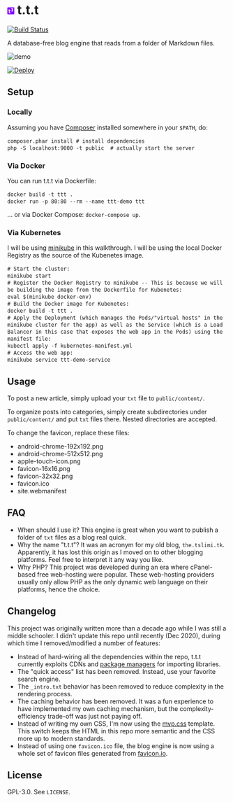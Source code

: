 # ![logo](favicon-16x16.png) t.t.t

[![Build Status](https://www.travis-ci.com/tslmy/t.t.t.svg?branch=master)](https://www.travis-ci.com/tslmy/t.t.t)

A database-free blog engine that reads from a folder of Markdown files.

![demo](https://imgur.com/Ei5ZgaA.jpg)

[![Deploy](https://www.herokucdn.com/deploy/button.svg)](https://heroku.com/deploy)

## Setup

### Locally
Assuming you have [Composer](https://getcomposer.org/doc/01-basic-usage.md) installed somewhere in your `$PATH`, do:

```shell
composer.phar install # install dependencies
php -S localhost:9000 -t public  # actually start the server
```

### Via Docker

You can run t.t.t via Dockerfile:

```shell
docker build -t ttt .
docker run -p 80:80 --rm --name ttt-demo ttt
```

... or via Docker Compose: `docker-compose up`.

### Via Kubernetes

I will be using [minikube](https://minikube.sigs.k8s.io/) in this walkthrough. I will be using the local Docker Registry as the source of the Kubenetes image.

```shell
# Start the cluster:
minikube start
# Register the Docker Registry to minikube -- This is because we will be building the image from the Dockerfile for Kubenetes:
eval $(minikube docker-env)
# Build the Docker image for Kubenetes:
docker build -t ttt .
# Apply the Deployment (which manages the Pods/"virtual hosts" in the minikube cluster for the app) as well as the Service (which is a Load Balancer in this case that exposes the web app in the Pods) using the manifest file:
kubectl apply -f kubernetes-manifest.yml
# Access the web app:
minikube service ttt-demo-service
```

## Usage

To post a new article, simply upload your `txt` file to `public/content/`.

To organize posts into categories, simply create subdirectories under `public/content/` and put `txt` files there. Nested directories are accepted.

To change the favicon, replace these files:

- android-chrome-192x192.png
- android-chrome-512x512.png
- apple-touch-icon.png
- favicon-16x16.png
- favicon-32x32.png
- favicon.ico
- site.webmanifest

## FAQ

- When should I use it?
  This engine is great when you want to publish a folder of `txt` files as a blog real quick.
- Why the name "t.t.t"?
  It was an acronym for my old blog, `the.tslimi.tk`. Apparently, it has lost this origin as I moved on to other blogging platforms. Feel free to interpret it any way you like.
- Why PHP?
  This project was developed during an era where cPanel-based free web-hosting were popular. These web-hosting providers usually only allow PHP as the only dynamic web language on their platforms, hence the choice.

## Changelog

This project was originally written more than a decade ago while I was still a middle schooler. I didn't update this repo until recently (Dec 2020), during which time I removed/modified a number of features:

- Instead of hard-wiring all the dependencies within the repo, t.t.t currently exploits CDNs and [package managers](https://getcomposer.org) for importing libraries.
- The "quick access" list has been removed. Instead, use your favorite search engine.
- The `_intro.txt` behavior has been removed to reduce complexity in the rendering process.
- The caching behavior has been removed. It was a fun experience to have implemented my own caching mechanism, but the complexity-efficiency trade-off was just not paying off.
- Instead of writing my own CSS, I'm now using the [mvp.css](https://andybrewer.github.io/mvp/) template. This switch keeps the HTML in this repo more semantic and the CSS more up to modern standards.
- Instead of using one `favicon.ico` file, the blog engine is now using a whole set of favicon files generated from [favicon.io](https://favicon.io/).

## License

GPL-3.0. See `LICENSE`.